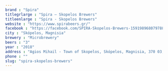 ```yaml
---
brand : "Spira"
titlegrlarge : "Spira – Skopelos Brewers"
titleenlarge : "Spira - Skopelos Brewers"
website : "https://www.spirabeers.gr/"
facebook : "https://facebook.com/SPIRA-Skopelos-Brewers-159198968079788/"
city : "Skópelos, Magnisia"
brewery : "Microbrewery"
beers : "3"
year : "2018"
address : "Agios Mihail - Town of Skopelos, Skópelos, Magnisia, 370 03, Greece"
phone : ""
slug: "spira-skopelos-brewers"
---
```

